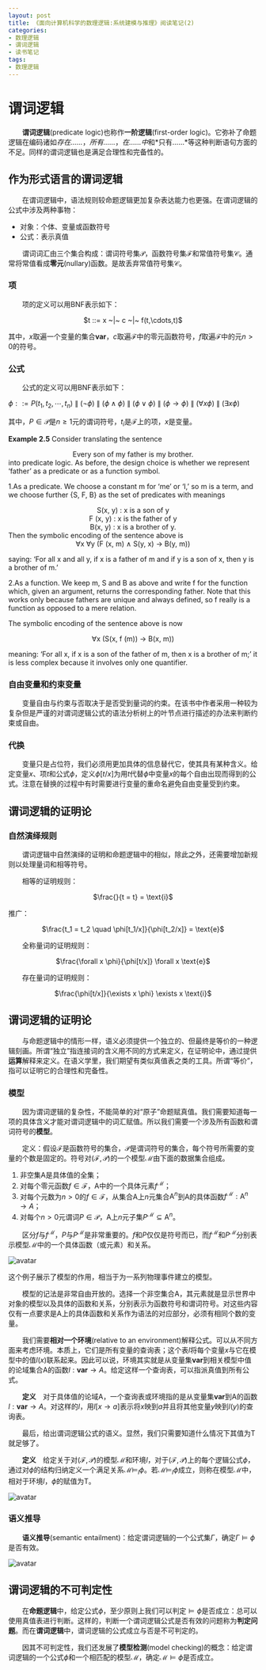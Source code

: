 ```yaml
---
layout: post
title: 《面向计算机科学的数理逻辑:系统建模与推理》阅读笔记(2)
categories:
- 数理逻辑
- 谓词逻辑
- 读书笔记
tags:
- 数理逻辑
---
```


# 谓词逻辑
&emsp;&emsp;**谓词逻辑**(predicate logic)也称作**一阶逻辑**(first-order logic)。它弥补了命题逻辑在编码诸如*存在……*，*所有……*，*在……中*和*只有……*等这种判断语句方面的不足。同样的谓词逻辑也是满足合理性和完备性的。

## 作为形式语言的谓词逻辑
&emsp;&emsp;在谓词逻辑中，语法规则较命题逻辑更加复杂表达能力也更强。在谓词逻辑的公式中涉及两种事物：

- 对象：个体、变量或函数符号
- 公式：表示真值

&emsp;&emsp;谓词词汇由三个集合构成：谓词符号集$\mathcal{P}$，函数符号集$\mathcal{F}$和常值符号集$\mathcal{C}$。通常将常值看成**零元**(nullary)函数。是故丢弃常值符号集$\mathcal{C}$。

### 项
&emsp;&emsp;项的定义可以用BNF表示如下：

<center>$t ::= x ~|~ c ~|~ f(t,\cdots,t)$</center>

其中，$x$取遍一个变量的集合$\textbf{var}$，$c$取遍$\mathcal{F}$中的零元函数符号，$f$取遍$\mathcal{F}$中的元$n > 0$的符号。

### 公式
&emsp;&emsp;公式的定义可以用BNF表示如下：

$\phi ::= P(t_1, t_2, \cdots, t_n) ~\|~ (\neg \phi)~\|~ (\phi \wedge \phi) ~\|~(\phi \vee \phi) ~\|~(\phi \rightarrow \phi) ~\|~ (\forall x \phi) ~\|~ (\exists x \phi)$

其中，$P\in \mathcal{P}$是$n \geq 1$元的谓词符号，$t_i$是$\mathcal{F}$上的项，$x$是变量。

**Example 2.5** Consider translating the sentence
<center>Every son of my father is my brother.</center>
into predicate logic. As before, the design choice is whether we represent ‘father’ as a predicate or as a function symbol.

1.As a predicate. We choose a constant m for ‘me’ or ‘I,’ so m is a term, and we choose further {S, F, B} as the set of predicates with meanings

<center>S(x, y) : x is a son of y</center>
<center>F (x, y) : x is the father of y</center>
<center>B(x, y) : x is a brother of y.</center>
Then the symbolic encoding of the sentence above is

<center>∀x ∀y (F (x, m) ∧ S(y, x) → B(y, m))</center>

saying: ‘For all x and all y, if x is a father of m and if y is a son of x, then y is a brother of m.’

2.As a function. We keep m, S and B as above and write f for the function which, given an argument, returns the corresponding father. Note that this works only because fathers are unique and always defined, so f really is a function as opposed to a mere relation.

The symbolic encoding of the sentence above is now

<center>∀x (S(x, f (m)) → B(x, m))</center>

meaning: ‘For all x, if x is a son of the father of m, then x is a brother of m;’ it is less complex because it involves only one quantifier.

### 自由变量和约束变量
&emsp;&emsp;变量自由与约束与否取决于是否受到量词的约束。在该书中作者采用一种较为复杂但是严谨的对谓词逻辑公式的语法分析树上的叶节点进行描述的办法来判断约束或自由。

### 代换
&emsp;&emsp;变量只是占位符，我们必须用更加具体的信息替代它，使其具有某种含义。给定变量$x$、项$t$和公式$\phi$，定义$\phi[t/x]$为用$t$代替$\phi$中变量$x$的每个自由出现而得到的公式。注意在替换的过程中有时需要进行变量的重命名避免自由变量受到约束。

## 谓词逻辑的证明论
### 自然演绎规则
&emsp;&emsp;谓词逻辑中自然演绎的证明和命题逻辑中的相似，除此之外，还需要增加新规则以处理量词和相等符号。

&emsp;&emsp;相等的证明规则：
<center>$\frac{}{t = t} = \text{i}$</center>

推广：
<center>$\frac{t_1 = t_2 \quad \phi[t_1/x]}{\phi[t_2/x]} = \text{e}$</center>

&emsp;&emsp;全称量词的证明规则：
<center>$\frac{\forall x \phi}{\phi[t/x]} \forall x \text{e}$</center>

&emsp;&emsp;存在量词的证明规则：
<center>$\frac{\phi[t/x]}{\exists x \phi} \exists x \text{i}$</center>

## 谓词逻辑的证明论
&emsp;&emsp;与命题逻辑中的情形一样，语义必须提供一个独立的、但最终是等价的一种逻辑刻画。所谓“独立”指连接词的含义用不同的方式来定义，在证明论中，通过提供**运算**解释来定义。在语义学里，我们期望有类似真值表之类的工具。所谓“等价”，指可以证明它的合理性和完备性。

### 模型
&emsp;&emsp;因为谓词逻辑的复杂性，不能简单的对“原子”命题赋真值。我们需要知道每一项的具体含义才能对谓词逻辑中的词汇赋值。所以我们需要一个涉及所有函数和谓词符号的**模型**。

&emsp;&emsp;定义：假设$\mathcal{F}$是函数符号的集合，$\mathcal{P}$是谓词符号的集合，每个符号所需要的变量的个数是固定的。符号对$(\mathcal{F}, \mathcal{P})$的一个模型$\mathcal{M}$由下面的数据集合组成。
1. 非空集A是具体值的全集；
2. 对每个零元函数$f\in\mathcal{F}$，A中的一个具体元素$f^{\mathcal{M}}$；
3. 对每个元数为$n>0$的$f\in\mathcal{F}$，从集合A上$n$元集合$\text{A}^n$到A的具体函数$f^{\mathcal{M}}: \text{A}^n\rightarrow A$；
4. 对每个$n>0$元谓词$P\in\mathcal{P}，$A上$n$元子集$P^{\mathcal{M}}\subseteq \text{A}^n$。

&emsp;&emsp;区分$f$与$f^{\mathcal{M}}$，$P$与$P^{\mathcal{M}}$是非常重要的。$f$和$P$仅仅是符号而已，而$f^{\mathcal{M}}$和$P^{\mathcal{M}}$分别表示模型$\mathcal{M}$中的一个具体函数（或元素）和关系。

![avatar](/public/image/example215.png)

这个例子展示了模型的作用，相当于为一系列物理事件建立的模型。

&emsp;&emsp;模型的记法是非常自由开放的。选择一个非空集合A，其元素就是显示世界中对象的模型以及具体的函数和关系，分别表示为函数符号和谓词符号。对这些内容仅有一点要求是A上的具体函数和关系作为语法的对应部分，必须有相同个数的变量。

&emsp;&emsp;我们需要**相对一个环境**(relative to an environment)解释公式。可以从不同方面来考虑环境。本质上，它们是所有变量的查询表；这个表$l$将每个变量$x$与它在模型中的值$l(x)$联系起来。因此可以说，环境其实就是从变量集$\textbf{var}$到相关模型中值的论域集合A的函数$l:\textbf{var}\rightarrow A$。给定这样一个查询表，可以指派真值到所有公式。

&emsp;&emsp;**定义**　对于具体值的论域A，一个查询表或环境指的是从变量集$\textbf{var}$到A的函数$l:\textbf{var}\rightarrow A$。对这样的$l$，用$l[x\rightarrow a]$表示将$x$映到$a$并且将其他变量$y$映到$l(y)$的查询表。

&emsp;&emsp;最后，给出谓词逻辑公式的语义。显然，我们只需要知道什么情况下其值为T就足够了。

&emsp;&emsp;**定义**　给定关于对$(\mathcal{F}, \mathcal{P})$的模型$\mathcal{M}$和环境$l$，对于$(\mathcal{F}, \mathcal{P})$上的每个逻辑公式$\phi$，通过对$\phi$的结构归纳定义一个满足关系$\mathcal{M}\models_l \phi$。若$\mathcal{M}\models_l \phi$成立，则称在模型$\mathcal{M}$中，相对于环境$l$，$\phi$的赋值为T。

![avatar](/public/image/define218.png)

### 语义推导

&emsp;&emsp;**语义推导**(semantic entailment)：给定谓词逻辑的一个公式集$\Gamma$，确定$\Gamma\models \phi$是否有效。

![avatar](/public/image/define220.png)

## 谓词逻辑的不可判定性
&emsp;&emsp;在**命题逻辑**中，给定公式$\phi$，至少原则上我们可以判定$\models \phi$是否成立：总可以使用真值表进行判断。这样的，判断一个谓词逻辑公式是否有效的问题称为**判定问题**。而在**谓词逻辑**中，谓词逻辑的公式成立与否是不可判定的。

&emsp;&emsp;因其不可判定性，我们还发展了**模型检测**(model checking)的概念：给定谓词逻辑的一个公式$\phi$和一个相匹配的模型$\mathcal{M}$，确定$\mathcal{M}\models\phi$是否成立。
